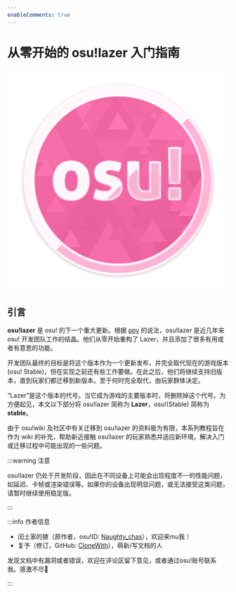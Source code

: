 ```yaml
---
enableComments: true
---
```


# 从零开始的 osu!lazer 入门指南

![osu!lazer Logo](https://github.com/ppy/osu/raw/master/assets/lazer.png)

## 引言

**osu!lazer** 是 osu! 的下一个重大更新。根据 [ppy](https://github.com/ppy) 的说法，osu!lazer 是近几年来 osu! 开发团队工作的结晶。他们从零开始重构了 Lazer，并且添加了很多有用或者有意思的功能。

开发团队最终的目标是将这个版本作为一个更新发布，并完全取代现在的游戏版本 (osu! Stable)，但在实现之前还有些工作要做。在此之后，他们将继续支持旧版本，直到玩家们都迁移到新版本。至于何时完全取代，由玩家群体决定。

“Lazer”是这个版本的代号。当它成为游戏的主要版本时，将删除掉这个代号。为方便起见，本文以下部分将 osu!lazer 简称为 **Lazer**，osu!(Stable) 简称为 **stable**。

由于 osu!wiki 及社区中有关迁移到 osu!lazer 的资料极为有限，本系列教程旨在作为 wiki 的补充，帮助新近接触 osu!lazer 的玩家熟悉并适应新环境，解决入门或迁移过程中可能出现的一些问题。

:::warning 注意

osu!lazer 仍处于开发阶段，因此在不同设备上可能会出现程度不一的性能问题，如延迟、卡帧或渲染错误等。如果你的设备出现明显问题，或无法接受这类问题，请暂时继续使用稳定版。

:::

:::info 作者信息

- 闰土家的猹（原作者，osu!ID: [Naughty_chas](https://osu.ppy.sh/users/15349720)），欢迎来mu我！
- 复予（修订，GitHub: [CloneWith](https://github.com/CloneWith)），萌新/写文档的人

发现文档中有漏洞或者错误，欢迎在评论区留下意见，或者通过osu!账号联系我。感激不尽🙏

:::
